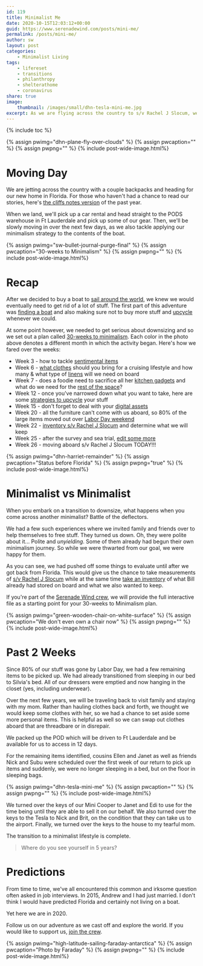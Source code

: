 ```yaml
---
id: 119
title: Minimalist Me
date: 2020-10-15T12:03:12+00:00
guid: https://www.serenadewind.com/posts/mini-me/
permalink: /posts/mini-me/
author: sw
layout: post
categories:
    - Minimalist Living
tags:
    - lifereset
    - transitions
    - philanthropy
    - shelterathome
    - coronavirus
share: true
image:
    thumbnail: /images/small/dhn-tesla-mini-me.jpg 
excerpt: As we are flying across the country to s/v Rachel J Slocum, we wanted to share the final installment on how we became minimalists in less than 30 weeks. 
---
```

{% include toc %}

{% assign pwimg="dhn-plane-fly-over-clouds" %}
{% assign pwcaption="" %}
{% assign pwpng="" %}
{% include post-wide-image.html%}

# Moving Day

We are jetting across the country with a couple backpacks and heading for our new home in Florida. For those who haven't had a chance to read our stories, here's [the cliffs notes version](/posts/whats-next/) of the past year. 

When we land, we'll pick up a car rental and head straight to the PODS warehouse in Ft Lauderdale and pick up some of our gear. Then, we'll be slowly moving in over the next few days, as we also tackle applying our minimalism strategy to the contents of the boat. 

{% assign pwimg="sw-bullet-journal-purge-final" %}
{% assign pwcaption="30-weeks to Minimalism" %}
{% assign pwpng="" %}
{% include post-wide-image.html%}

# Recap

After we decided to buy a boat to [sail around the world](/posts/sailing-around-the-world/), we knew we would eventually need to get rid of a lot of stuff. The first part of this adventure was [finding a boat](/posts/boat-purchase/) and also making sure not to buy more stuff and [upcycle](/posts/upcycle-r-us/) whenever we could. 

At some point however, we needed to get serious about downsizing and so we set out a plan called [30-weeks to minimalism](/posts/30-weeks-to-minimalism/). Each color in the photo above denotes a different month in which the activity began. Here's how we fared over the weeks:

 - Week 3 - how to tackle [sentimental items](/posts/throw-back/)
 - Week 6 - [what clothes](posts/packing-light/) should you bring for a cruising lifestyle and how many & what type of [linens](/posts/boat-head/) will we need on board 
 - Week 7 - does a foodie need to sacrifice all her [kitchen gadgets](/posts/sea-foodie/) and what do we need for the [rest of the space](/posts/sea-foodie/)?
 - Week 12 - once you've narrowed down what you want to take, here are some [strategies to upcycle](/posts/matching-gifts/) your stuff
 - Week 15 - don't forget to deal with your [digital assets](/posts/shutterbug/)
 - Week 20 - all the furniture can't come with us aboard, so 80% of the large items moved out over [Labor Day weekend](/posts/talk-like-a-pirate/)
 - Week 22 - [inventory s/v Rachel J Slocum](/posts/survey-sea-trial-part-4/) and determine what we will keep
 - Week 25 - after the survey and sea trial, [edit some more](/posts/whats-next/) 
 - Week 26 - moving aboard s/v Rachel J Slocum TODAY!!!

{% assign pwimg="dhn-harriet-remainder" %}
{% assign pwcaption="Status before Florida" %}
{% assign pwpng="true" %}
{% include post-wide-image.html%}

# Minimalist vs Minimalist

When you embark on a transition to downsize, what happens when you come across another minimalist? Battle of the deflectors.

We had a few such experiences where we invited family and friends over to help themselves to free stuff. They turned us down. Oh, they were polite about it... Polite and *unyielding*. Some of them already had begun their own minimalism journey. So while we were thwarted from our goal, we were happy for them. 

As you can see, we had pushed off some things to evaluate until after we got back from Florida. This would give us the chance to take measurements of [s/v Rachel J Slocum](/about-rachel-j-slocum/) while at the same time [take an inventory](/posts/survey-sea-trial-part-3/) of what Bill already had stored on board and what we also wanted to keep. 

If you're part of the [Serenade Wind crew](/posts/join-the-crew/), we will provide the full interactive file as a starting point for your 30-weeks to Minimalism plan.

{% assign pwimg="green-wooden-chair-on-white-surface" %}
{% assign pwcaption="We don't even own a chair now" %}
{% assign pwpng="" %}
{% include post-wide-image.html%}

# Past 2 Weeks 

Since 80% of our stuff was gone by Labor Day, we had a few remaining items to be picked up. We had already transitioned from sleeping in our bed to Silvia's bed. All of our dressers were emptied and now hanging in the closet (yes, including underwear). 

Over the next few years, we will be traveling back to visit family and staying with my mom. Rather than hauling clothes back and forth, we thought we would keep some clothes with her, so we had a chance to set aside some more personal items. This is helpful as well so we can swap out clothes aboard that are threadbare or in disrepair. 

We packed up the POD which will be driven to Ft Lauderdale and be available for us to access in 12 days.

For the remaining items identified, cousins Ellen and Janet as well as friends Nick and Subu were scheduled over the first week of our return to pick up items and suddenly, we were no longer sleeping in a bed, but on the floor in sleeping bags. 

{% assign pwimg="dhn-tesla-mini-me" %}
{% assign pwcaption="" %}
{% assign pwpng="" %}
{% include post-wide-image.html%}

We turned over the keys of our Mini Cooper to Janet and Edi to use for the time being until they are able to sell it on our behalf. We also turned over the keys to the Tesla to Nick and Brit, on the condition that they can take us to the airport. Finally, we turned over the keys to the house to my tearful mom. 

The transition to a minimalist lifestyle is complete.

>Where do you see yourself in 5 years?

# Predictions 

From time to time, we've all encountered this common and irksome question often asked in job interviews. In 2015, Andrew and I had just married. I don't think I would have predicted Florida and certainly not living on a boat. 

Yet here we are in 2020. 

Follow us on our adventure as we cast off and explore the world. If you would like to support us, [join the crew](/posts/join-the-crew/).

{% assign pwimg="high-latitude-sailing-faraday-antarctica" %}
{% assign pwcaption="Photo by Faraday" %}
{% assign pwpng="" %}
{% include post-wide-image.html%}
